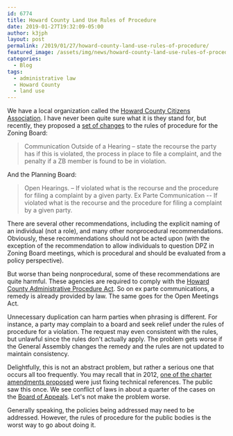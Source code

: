 ```yaml
---
id: 6774
title: Howard County Land Use Rules of Procedure
date: 2019-01-27T19:32:09-05:00
author: k3jph
layout: post
permalink: /2019/01/27/howard-county-land-use-rules-of-procedure/
featured_image: /assets/img/news/howard-county-land-use-rules-of-procedure.webp
categories:
  - Blog
tags:
  - administrative law
  - Howard County
  - land use
---
```

We have a local organization called the [Howard County Citizens
Association](http://howardcountyhcca.org/us/). I have never been
quite sure what it is they stand for, but recently, they proposed
a [set of
changes](http://howardcountyhcca.org/wp-content/uploads/2019/01/ZB-PB-Rules-of-Procedure-Suggested-Revisions.pdf)
to the rules of procedure for the Zoning Board:

> Communication Outside of a Hearing – state the recourse the party
has if this  is violated, the process in place to file a complaint,
and the penalty if a ZB member is found to be in violation.

And the Planning Board:

> Open Hearings. – If violated what is the recourse and the procedure
for filing a complaint by a given party. Ex Parte Communication
-- If violated what is the recourse and the procedure for filing
a complaint by a given party.

There are several other recommendations, including the explicit
naming of an individual (not a role), and many other nonprocedural
recommendations. Obviously, these recommendations should not be
acted upon (with the exception of the recommendation to allow
individuals to question DPZ in Zoning Board meetings, which is
procedural and should be evaluated from a policy perspective).

But worse than being nonprocedural, some of these recommendations
are quite harmful. These agencies are required to comply with the
[Howard County Administrative Procedure
Act](https://library.municode.com/md/howard_county/codes/code_of_ordinances?nodeId=HOCOCO_TIT2ADPR_SUBTITLE_1ADPRAC).
So on ex parte communications, a remedy is already provided by law.
The same goes for the Open Meetings Act.

Unnecessary duplication can harm parties when phrasing is different.
For instance, a party may complain to a board and seek relief under
the rules of procedure for a violation. The request may even
consistent with the rules, but unlawful since the rules don't
actually apply. The problem gets worse if the General Assembly
changes the remedy and the rules are not updated to maintain
consistency.

Delightfully, this is not an abstract problem, but rather a serious
one that occurs all too frequently. You may recall that in 2012,
[one of the charter amendments
proposed](https://msa.maryland.gov/msa/mdmanual/36loc/how/elect/general/how2012.html)
were just fixing technical references. The public saw this once.
We see conflict of laws in about a quarter of the cases on the
[Board of Appeals](/service/howard-county/).
Let's not make the problem worse.

Generally speaking, the policies being addressed may need to be
addressed. However, the rules of procedure for the public bodies
is the worst way to go about doing it.
